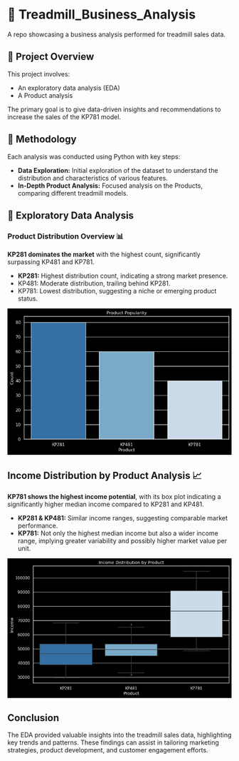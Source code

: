 # 🏃 Treadmill_Business_Analysis
A repo showcasing a business analysis performed for treadmill sales data.

## 🔎 Project Overview
This project involves:
- An exploratory data analysis (EDA)
- A Product analysis 

The primary goal is to give data-driven insights and recommendations to increase the sales of the KP781 model.

## 📝 Methodology
Each analysis was conducted using Python with key steps:

- **Data Exploration:** Initial exploration of the dataset to understand the distribution and characteristics of various features.
- **In-Depth Product Analysis:** Focused analysis on the Products, comparing different treadmill models.

## 👀 Exploratory Data Analysis

### Product Distribution Overview 📊

**KP281 dominates the market** with the highest count, significantly surpassing KP481 and KP781. 

- **KP281:** Highest distribution count, indicating a strong market presence.
- KP481: Moderate distribution, trailing behind KP281.
- KP781: Lowest distribution, suggesting a niche or emerging product status.

![](images/product_popularity.png)

## Income Distribution by Product Analysis 📈

**KP781 shows the highest income potential**, with its box plot indicating a significantly higher median income compared to KP281 and KP481.

- **KP281 & KP481:** Similar income ranges, suggesting comparable market performance.
- **KP781:** Not only the highest median income but also a wider income range, implying greater variability and possibly higher market value per unit.

![](images/income_dist_by_product.png)


## Conclusion
The EDA provided valuable insights into the treadmill sales data, highlighting key trends and patterns. These findings can assist in tailoring marketing strategies, product development, and customer engagement efforts.
